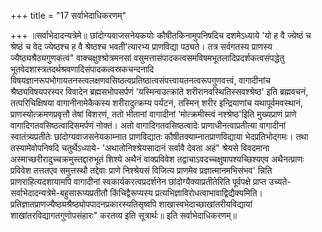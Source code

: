 +++
title = "17 सर्वाभेदाधिकरणम्"

+++
॥सर्वाभेदादन्यत्रेमे॥ छांदोग्यवाजसनेयकयोः कौषीतकिनामुपनिषदिच दशमेऽध्याये 'यो ह वै ज्येष्ठं च श्रेष्ठं च वेद ज्येष्ठश्च ह वै श्रेष्ठश्च भवती'त्यारभ्य प्राणविद्या पठ्यते। तत्र सर्वगतस्य प्राणस्य ज्यैष्ठ्यश्रैठ्यगुणकत्वं" वाक्चक्षुश्श्रोत्रमनसां वसुमत्तासंपादकत्वसमविषमभूतलादिप्रदर्शकत्वसंपद्धेतु भूतवेदशास्त्रतदर्थश्रवणादिसंपादकत्वस्रकचन्दनादि विषयज्ञानरूपभोगायतनस्त्वलक्षणवसिष्ठत्वप्रतिष्ठात्वसंपत्त्वायतनत्वरूपगुणवत्त्वं, वागादीनांच श्रैष्ठ्यविषयपरस्पर विवादेन ब्रह्मसभोपसर्पणं 'यस्मिन्वउत्क्रांते शरीरानवस्थितिस्सवश्श्रेष्ठ' इति ब्रह्मवचनं, तत्परिचिक्षिषया वागानीनामेकैकस्य शरीरादुत्क्रम्य पर्यटनं, तस्मिन् शरीर इन्द्रियाणांच यथापूर्वमवस्थानं, प्राणस्योत्क्रमणप्रवृत्तौ तेषां विशरणं, ततो भीतानां वागादीनां 'मोत्क्रमीस्त्वं नश्श्रेष्ठ'इिति मुख्यप्राणं प्राणे वागादिगतवसिष्ठत्वादिसमर्पणं नोक्तं। अतो वागादिगतवसिष्ठत्वादेः प्राणाधीनत्वाप्रतीत्या वागादीनां स्वातंत्र्यप्रतीतेः छांदोग्यवाजसनेयकाम्नात प्राणविद्यातः कौषीतक्याम्नातप्राणविद्याया भेदप्रतिभोद्गमः। तथा तस्यामेवोपनिषदि चतुर्थेऽध्याये- 'अथातोनिश्श्रेयसादानं सर्वावै देवता अहं" श्रेयसे विवदमाना अस्माच्छरीरादुच्चक्रमुस्तद्दारुभूतं शिश्ये अथैनं वाक्प्रविवेश तद्वाचाऽवदच्चक्षुषापश्यच्छिश्यएव अथैनत्प्राणः प्रविवेश तत्ततएव समुत्तस्थौ तद्देवाः प्राणे निश्श्रेयसं विजित्य प्राणमेव प्रज्ञात्मानमभिसंभव' न्निति प्राणराहित्यदशायामपि वागादीनां स्वकार्यकरत्वप्रदर्शनेन छांदोग्यैक्याप्रतीतेरिति पूर्वपक्षे प्राप्त उच्यते- सर्वाभेदादन्यत्रेमे-बहुसारूप्यप्रतीतौ किंचिद्वैरूप्यस्य प्रत्यभिज्ञाविरोधत्वाभावाद्विद्यैक्यमिति। प्रतिज्ञातप्राणज्यैष्ठ्यश्रैष्ठ्योपपादनप्रकारस्यतिसृष्वपि शाखास्वभेदाच्छाखांतरीयविद्यायां शाखांतरविद्यागतगुणोपसंहारः" करतव्य इति सूत्रार्थः॥ इति सर्वाभेदाधिकरणम्॥